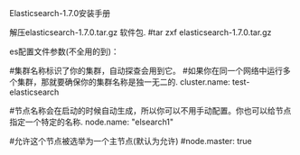 Elasticsearch-1.7.0安装手册

解压elasticsearch-1.7.0.tar.gz 软件包.
#tar zxf elasticsearch-1.7.0.tar.gz


es配置文件参数(不全用的到)：

#集群名称标识了你的集群，自动探查会用到它。
#如果你在同一个网络中运行多个集群，那就要确保你的集群名称是独一无二的.
cluster.name: test-elasticsearch


#节点名称会在启动的时候自动生成，所以你可以不用手动配置。你也可以给节点指定一个特定的名称.
node.name: "elsearch1"

#允许这个节点被选举为一个主节点(默认为允许)
#node.master: true
